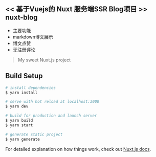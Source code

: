 ## << 基于Vuejs的 Nuxt 服务端SSR Blog项目 >> nuxt-blog
 - 主要功能
  - markdown博文展示
  - 博文点赞
  - 无注册评论
> My sweet Nuxt.js project

## Build Setup

```bash
# install dependencies
$ yarn install

# serve with hot reload at localhost:3000
$ yarn dev

# build for production and launch server
$ yarn build
$ yarn start

# generate static project
$ yarn generate
```

For detailed explanation on how things work, check out [Nuxt.js docs](https://nuxtjs.org).
